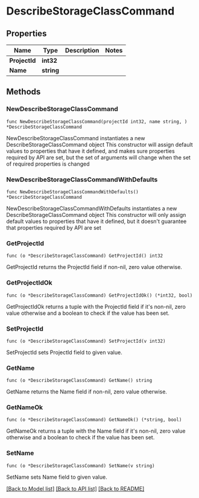 # DescribeStorageClassCommand

## Properties

Name | Type | Description | Notes
------------ | ------------- | ------------- | -------------
**ProjectId** | **int32** |  | 
**Name** | **string** |  | 

## Methods

### NewDescribeStorageClassCommand

`func NewDescribeStorageClassCommand(projectId int32, name string, ) *DescribeStorageClassCommand`

NewDescribeStorageClassCommand instantiates a new DescribeStorageClassCommand object
This constructor will assign default values to properties that have it defined,
and makes sure properties required by API are set, but the set of arguments
will change when the set of required properties is changed

### NewDescribeStorageClassCommandWithDefaults

`func NewDescribeStorageClassCommandWithDefaults() *DescribeStorageClassCommand`

NewDescribeStorageClassCommandWithDefaults instantiates a new DescribeStorageClassCommand object
This constructor will only assign default values to properties that have it defined,
but it doesn't guarantee that properties required by API are set

### GetProjectId

`func (o *DescribeStorageClassCommand) GetProjectId() int32`

GetProjectId returns the ProjectId field if non-nil, zero value otherwise.

### GetProjectIdOk

`func (o *DescribeStorageClassCommand) GetProjectIdOk() (*int32, bool)`

GetProjectIdOk returns a tuple with the ProjectId field if it's non-nil, zero value otherwise
and a boolean to check if the value has been set.

### SetProjectId

`func (o *DescribeStorageClassCommand) SetProjectId(v int32)`

SetProjectId sets ProjectId field to given value.


### GetName

`func (o *DescribeStorageClassCommand) GetName() string`

GetName returns the Name field if non-nil, zero value otherwise.

### GetNameOk

`func (o *DescribeStorageClassCommand) GetNameOk() (*string, bool)`

GetNameOk returns a tuple with the Name field if it's non-nil, zero value otherwise
and a boolean to check if the value has been set.

### SetName

`func (o *DescribeStorageClassCommand) SetName(v string)`

SetName sets Name field to given value.



[[Back to Model list]](../README.md#documentation-for-models) [[Back to API list]](../README.md#documentation-for-api-endpoints) [[Back to README]](../README.md)


